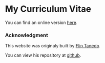 # My Curriculum Vitae

You can find an online version [here](https://mcscv.netlify.com/).

### Acknowledgment

This website was originaly built by [Flip Tanedo](https://theory.ucr.edu/flip/).

You can view his repository at [github](https://github.com/fliptanedo/theory.ucr.edu).